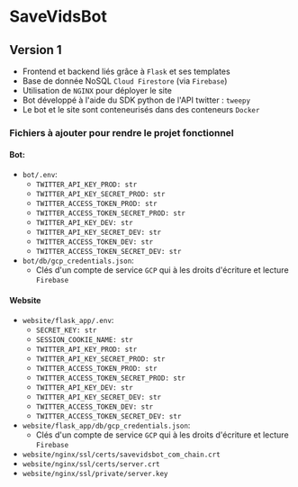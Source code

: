 # SaveVidsBot

## Version 1
- Frontend et backend liés grâce à `Flask` et ses templates
- Base de donnée NoSQL `Cloud Firestore` (via `Firebase`)
- Utilisation de `NGINX` pour déployer le site
- Bot développé à l'aide du SDK python de l'API twitter : `tweepy`
- Le bot et le site sont conteneurisés dans des conteneurs `Docker`

### Fichiers à ajouter pour rendre le projet fonctionnel 

#### Bot: 
- `bot/.env`:
    - `TWITTER_API_KEY_PROD: str`
    - `TWITTER_API_KEY_SECRET_PROD: str`
    - `TWITTER_ACCESS_TOKEN_PROD: str`
    - `TWITTER_ACCESS_TOKEN_SECRET_PROD: str`
    - `TWITTER_API_KEY_DEV: str`
    - `TWITTER_API_KEY_SECRET_DEV: str`
    - `TWITTER_ACCESS_TOKEN_DEV: str`
    - `TWITTER_ACCESS_TOKEN_SECRET_DEV: str` 
- `bot/db/gcp_credentials.json`:
    - Clés d'un compte de service `GCP` qui à les droits d'écriture et lecture `Firebase`

#### Website
- `website/flask_app/.env`:
    - `SECRET_KEY: str`
    - `SESSION_COOKIE_NAME: str`
    - `TWITTER_API_KEY_PROD: str`
    - `TWITTER_API_KEY_SECRET_PROD: str`
    - `TWITTER_ACCESS_TOKEN_PROD: str`
    - `TWITTER_ACCESS_TOKEN_SECRET_PROD: str`
    - `TWITTER_API_KEY_DEV: str`
    - `TWITTER_API_KEY_SECRET_DEV: str`
    - `TWITTER_ACCESS_TOKEN_DEV: str`
    - `TWITTER_ACCESS_TOKEN_SECRET_DEV: str`
- `website/flask_app/db/gcp_credentials.json`:
    - Clés d'un compte de service `GCP` qui à les droits d'écriture et lecture `Firebase`
- `website/nginx/ssl/certs/savevidsbot_com_chain.crt`
- `website/nginx/ssl/certs/server.crt`
- `website/nginx/ssl/private/server.key`
